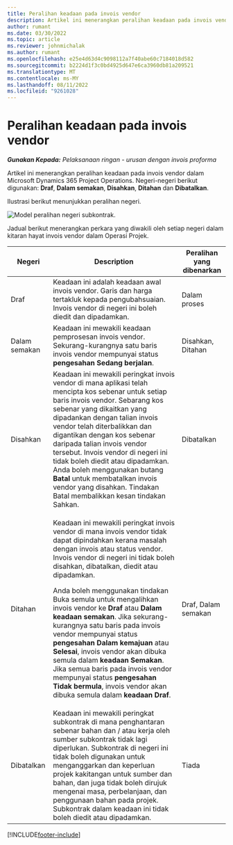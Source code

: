 ```yaml
---
title: Peralihan keadaan pada invois vendor
description: Artikel ini menerangkan peralihan keadaan pada invois vendor dalam Microsoft Dynamics 365 Project Operations.
author: rumant
ms.date: 03/30/2022
ms.topic: article
ms.reviewer: johnmichalak
ms.author: rumant
ms.openlocfilehash: e25e4d63d4c9098112a7f40abe60c7184018d582
ms.sourcegitcommit: b2224d1f3c0bd4925d647e6ca3960db81a209521
ms.translationtype: MT
ms.contentlocale: ms-MY
ms.lasthandoff: 08/11/2022
ms.locfileid: "9261028"
---
```

# <a name="state-transitions-on-a-vendor-invoice"></a>Peralihan keadaan pada invois vendor

_**Gunakan Kepada:** Pelaksanaan ringan - urusan dengan invois proforma_

Artikel ini menerangkan peralihan keadaan pada invois vendor dalam Microsoft Dynamics 365 Project Operations. Negeri-negeri berikut digunakan: **Draf**, **Dalam semakan**, **Disahkan**, **Ditahan** dan **Dibatalkan**.

Ilustrasi berikut menunjukkan peralihan negeri.

![Model peralihan negeri subkontrak.](../media/VI_State_Model.jpg)

Jadual berikut menerangkan perkara yang diwakili oleh setiap negeri dalam kitaran hayat invois vendor dalam Operasi Projek.

| Negeri | Description | Peralihan yang dibenarkan |
| --- | --- | --- |
| Draf | Keadaan ini adalah keadaan awal invois vendor. Garis dan harga tertakluk kepada pengubahsuaian. Invois vendor di negeri ini boleh diedit dan dipadamkan. | Dalam proses |
| Dalam semakan | Keadaan ini mewakili keadaan pemprosesan invois vendor. Sekurang-kurangnya satu baris invois vendor mempunyai status **pengesahan Sedang berjalan**. | Disahkan, Ditahan |
| Disahkan | Keadaan ini mewakili peringkat invois vendor di mana aplikasi telah mencipta kos sebenar untuk setiap baris invois vendor. Sebarang kos sebenar yang dikaitkan yang dipadankan dengan talian invois vendor telah diterbalikkan dan digantikan dengan kos sebenar daripada talian invois vendor tersebut. Invois vendor di negeri ini tidak boleh diedit atau dipadamkan. Anda boleh menggunakan butang **Batal** untuk membatalkan invois vendor yang disahkan. Tindakan Batal membalikkan kesan tindakan Sahkan. | Dibatalkan |
| Ditahan | <p>Keadaan ini mewakili peringkat invois vendor di mana invois vendor tidak dapat dipindahkan kerana masalah dengan invois atau status vendor. Invois vendor di negeri ini tidak boleh disahkan, dibatalkan, diedit atau dipadamkan.</p><p>Anda boleh menggunakan tindakan Buka semula untuk mengalihkan invois vendor ke **Draf** atau **Dalam keadaan semakan**. Jika sekurang-kurangnya satu baris pada invois vendor mempunyai status **pengesahan Dalam kemajuan** atau **Selesai**, invois vendor akan dibuka semula dalam **keadaan Semakan**. Jika semua baris pada invois vendor mempunyai status **pengesahan Tidak bermula**, invois vendor akan dibuka semula dalam **keadaan Draf**.</p> | Draf, Dalam semakan |
| Dibatalkan | Keadaan ini mewakili peringkat subkontrak di mana penghantaran sebenar bahan dan / atau kerja oleh sumber subkontrak tidak lagi diperlukan. Subkontrak di negeri ini tidak boleh digunakan untuk menganggarkan dan keperluan projek kakitangan untuk sumber dan bahan, dan juga tidak boleh dirujuk mengenai masa, perbelanjaan, dan penggunaan bahan pada projek. Subkontrak dalam keadaan ini tidak boleh diedit atau dipadamkan. | Tiada |

[!INCLUDE[footer-include](../../includes/footer-banner.md)]
